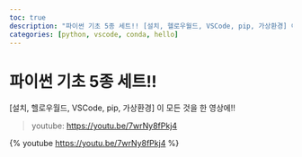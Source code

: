 ```yaml
---
toc: true
description: "파이썬 기초 5종 세트!! [설치, 헬로우월드, VSCode, pip, 가상환경] 이 모든 것을 한 영상에!!"
categories: [python, vscode, conda, hello]
---
```

# 파이썬 기초 5종 세트!!
[설치, 헬로우월드, VSCode, pip, 가상환경] 이 모든 것을 한 영상에!!

> youtube: https://youtu.be/7wrNy8fPkj4

{% youtube https://youtu.be/7wrNy8fPkj4 %}
